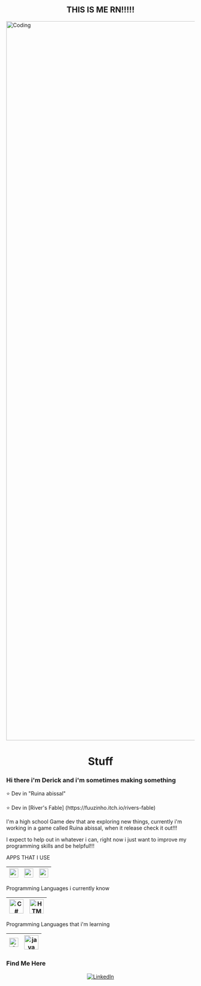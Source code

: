 <div>
  <h2 Align ="center">THIS IS ME RN!!!!!</h2>
  <img align="center" alt="Coding" width="1920" src="https://i.pinimg.com/originals/49/1e/cf/491ecfcebd2192e29b758ca798717ec6.gif">
<p align="center">

</div>
  
 <h1 align="center">Stuff</h1>
 
</p>


### Hi there i'm Derick and i'm sometimes making something
<p>
⭐ Dev in "Ruina abissal"
</p> 
<p>
⭐ Dev in [River's Fable] (https://fuuzinho.itch.io/rivers-fable) 
</p>

<div Main>
 <p>
I'm a high school Game dev that are exploring new things, currently i'm working in a game called Ruina abissal, when it release check it out!!!

I expect to help out in whatever i can, right now i just want to improve my programming skills and be helpful!!!
</p>
</div>

APPS THAT I USE

| [<img src="https://1000logos.net/wp-content/uploads/2023/04/Visual-Studio-Logo-2019.png" alt="vscode" width="24">](https://code.visualstudio.com/) | [<img src="https://1000logos.net/wp-content/uploads/2021/10/Unity-logo.png" alt="unity" width="24">](https://unity.com) | [<img src="https://download.logo.wine/logo/MySQL/MySQL-Logo.wine.pngg" alt="mysql" width="24">](https://unity.com)
|---|---|---|

Programming Languages i currently know

| <img src= "https://upload.wikimedia.org/wikipedia/commons/4/4f/Csharp_Logo.png" alt="C#" width="38"> |<img src="https://upload.wikimedia.org/wikipedia/commons/thumb/6/61/HTML5_logo_and_wordmark.svg/512px-HTML5_logo_and_wordmark.svg.png" alt="HTML" width="38">  | 
|---|---|

Programming Languages that i'm learning

| <img src="https://upload.wikimedia.org/wikipedia/commons/thumb/1/18/ISO_C%2B%2B_Logo.svg/1200px-ISO_C%2B%2B_Logo.svg.png" alt="C#" width="24"> | <img src="https://cdn-icons-png.flaticon.com/512/226/226777.png" alt="java" width="38"> 
|---|---|
 


<h3> Find Me Here </h3>

<p align="center">
<a href="https://www.linkedin.com/in/derickoliveiradeveloper/" target="_blank"><img alt="LinkedIn" src="https://img.shields.io/badge/LinkedIn-@derickoliveiradeveloper-blue?style=flat&logo=linkedin"></a>
</p>



